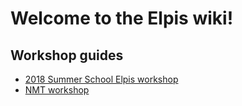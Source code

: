 # Welcome to the Elpis wiki!


## Workshop guides

- [2018 Summer School Elpis workshop](2018-summer-workshop-preparation)
- [NMT workshop](nmt-steps)

